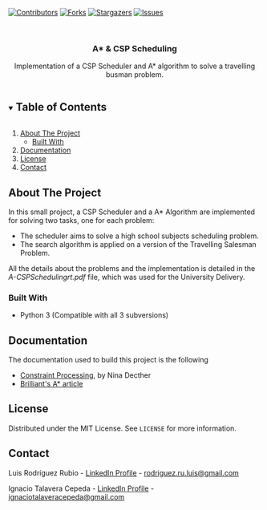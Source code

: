 <!--
*** Thanks for checking out the Best-README-Template. If you have a suggestion
*** that would make this better, please fork the A-CSPScheduling and create a pull request
*** or simply open an issue with the tag "enhancement".
*** Thanks again! Now go create something AMAZING! :D
***
***
***
*** To avoid retyping too much info. Do a search and replace for the following:
*** ignacioct, A-CSPScheduling_name, twitter_handle, email, project_title, project_description
-->



<!-- PROJECT SHIELDS -->
<!--
*** I'm using markdown "reference style" links for readability.
*** Reference links are enclosed in brackets [ ] instead of parentheses ( ).
*** See the bottom of this document for the declaration of the reference variables
*** for contributors-url, forks-url, etc. This is an optional, concise syntax you may use.
*** https://www.markdownguide.org/basic-syntax/#reference-style-links
-->
[![Contributors][contributors-shield]][contributors-url]
[![Forks][forks-shield]][forks-url]
[![Stargazers][stars-shield]][stars-url]
[![Issues][issues-shield]][issues-url]



<!-- PROJECT LOGO -->
<br />
<p align="center">
  <a href="https://github.com/ignacioct/A*&CSPScheduling">
  </a>

  <h3 align="center">A* & CSP Scheduling</h3>

  <p align="center">
    Implementation of a CSP Scheduler and A* algorithm to solve a travelling busman problem.
    <br />
  </p>
</p>



<!-- TABLE OF CONTENTS -->
<details open="open">
  <summary><h2 style="display: inline-block">Table of Contents</h2></summary>
  <ol>
    <li>
      <a href="#about-the-project">About The Project</a>
      <ul>
        <li><a href="#built-with">Built With</a></li>
      </ul>
    </li>
    <li><a href="#documentation">Documentation</a></li>
    <li><a href="#license">License</a></li>
    <li><a href="#contact">Contact</a></li>
  </ol>
</details>



<!-- ABOUT THE PROJECT -->
## About The Project

In this small project, a CSP Scheduler and a A* Algorithm are implemented for solving two tasks, one for each problem:
* The scheduler aims to solve a high school subjects scheduling problem.
* The search algorithm is applied on a version of the Travelling Salesman Problem.

All the details about the problems and the implementation is detailed in the *A-CSPSchedulingrt.pdf* file, which was used for the University Delivery.



### Built With

* Python 3 (Compatible with all 3 subversions)

<!-- GETTING STARTED -->
## Documentation
The documentation used to build this project is the following
* [Constraint Processing](https://www.ics.uci.edu/~dechter/books/index.html), by Nina Decther
* [Brilliant's A* article](https://brilliant.org/wiki/a-star-search/)


<!-- LICENSE -->
## License

Distributed under the MIT License. See `LICENSE` for more information.



<!-- CONTACT -->
## Contact

Luis Rodríguez Rubio - [LinkedIn Profile](https://www.linkedin.com/in/luis-rodriguez-rubio/) - rodriguez.ru.luis@gmail.com

Ignacio Talavera Cepeda - [LinkedIn Profile](https://www.linkedin.com/in/ignacio-talavera-cepeda/) - ignaciotalaveracepeda@gmail.com



<!-- MARKDOWN LINKS & IMAGES -->
[contributors-shield]: https://img.shields.io/github/contributors/ignacioct/A-CSPScheduling.svg?style=for-the-badge
[contributors-url]: https://github.com/ignacioct/A-CSPScheduling/graphs/contributors
[forks-shield]: https://img.shields.io/github/forks/ignacioct/A-CSPScheduling.svg?style=for-the-badge
[forks-url]: https://github.com/ignacioct/A-CSPScheduling/network/members
[stars-shield]: https://img.shields.io/github/stars/ignacioct/A-CSPScheduling.svg?style=for-the-badge
[stars-url]: https://github.com/ignacioct/A-CSPScheduling/stargazers
[issues-shield]: https://img.shields.io/github/issues/ignacioct/A-CSPScheduling.svg?style=for-the-badge
[issues-url]: https://github.com/ignacioct/A-CSPScheduling/issues
[license-shield]: https://img.shields.io/github/license/ignacioct/A-CSPScheduling.svg?style=for-the-badge
[license-url]: https://github.com/ignacioct/A-CSPScheduling/blob/master/LICENSE.txt
[linkedin-shield]: https://img.shields.io/badge/-LinkedIn-black.svg?style=for-the-badge&logo=linkedin&colorB=555
[linkedin-url]: https://linkedin.com/in/ignacioct
